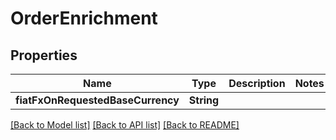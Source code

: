 # OrderEnrichment

## Properties
Name | Type | Description | Notes
------------ | ------------- | ------------- | -------------
**fiatFxOnRequestedBaseCurrency** | **String** |  | 

[[Back to Model list]](../README.md#documentation-for-models) [[Back to API list]](../README.md#documentation-for-api-endpoints) [[Back to README]](../README.md)


